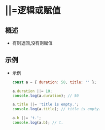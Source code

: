 # ||=逻辑或赋值

## 概述

+ 有则返回,没有则赋值

## 示例

+ 示例

  ```js
  const a = { duration: 50, title: '' };

  a.duration ||= 10;
  console.log(a.duration); // 50

  a.title ||= 'title is empty.';
  console.log(a.title); // title is empty.

  a.b ||= 't.';
  console.log(a.b); // t.
  ```
